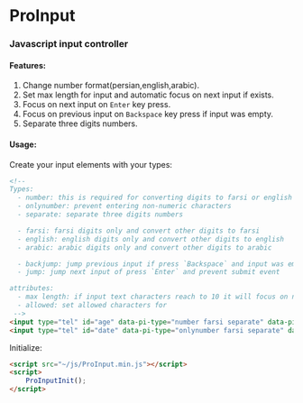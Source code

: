 # ProInput

### Javascript input controller

#### Features:

1. Change number format(persian,english,arabic).
2. Set max length for input and automatic focus on next input if exists.
3. Focus on next input on `Enter` key press.
4. Focus on previous input on `Backspace` key press if input was empty.
5. Separate three digits numbers.


#### Usage:

Create your input elements with your types:
``` html
<!--
Types:
  - number: this is required for converting digits to farsi or english
  - onlynumber: prevent entering non-numeric characters
  - separate: separate three digits numbers

  - farsi: farsi digits only and convert other digits to farsi
  - english: english digits only and convert other digits to english
  - arabic: arabic digits only and convert other digits to arabic

  - backjump: jump previous input if press `Backspace` and input was empty
  - jump: jump next input of press `Enter` and prevent submit event

attributes:
  - max length: if input text characters reach to 10 it will focus on next input if exists
  - allowed: set allowed characters for 
 -->
<input type="tel" id="age" data-pi-type="number farsi separate" data-pi-max-length="10" />
<input type="tel" id="date" data-pi-type="onlynumber farsi separate" data-pi-max-length="10" data-pi-allowed="/" />
```

Initialize:
``` html
<script src="~/js/ProInput.min.js"></script>
<script>
    ProInputInit();
</script>
```
